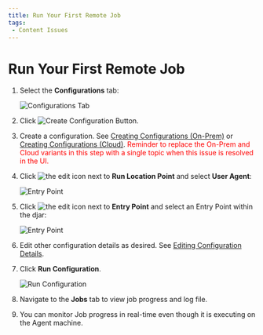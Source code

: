 ```yaml
---
title: Run Your First Remote Job
tags:
 - Content Issues
---
```

# Run Your First Remote Job

1. Select the **Configurations** tab:

   ![Configurations Tab](/img/Configurations-Tab.png)

2. Click ![Create Configuration Button](/img/icons/Create-Configuration-Button.png).
3. Create a configuration. See [Creating Configurations (On-Prem)](../integration-manager/configurations/creating-configurations-on-prem) or [Creating Configurations (Cloud)](../integration-manager/configurations/creating-configurations-cloud). <font color="red">Reminder to replace the On-Prem and Cloud variants in this step with a single topic when this issue is resolved in the UI.</font>
4. Click ![the edit icon](/img/icons/edit-icon.png) next to **Run Location Point** and select **User Agent**:

   ![Entry Point](/img/Configuration-Run-Location-Agent.png)

5. Click ![the edit icon](/img/icons/edit-icon.png) next to **Entry Point** and select an Entry Point within the djar:
   
   ![Entry Point](/img/Entry-Point.png)

6. Edit other configuration details as desired. See [Editing Configuration Details](../integration-manager/configurations/editing-configuration-details).
7. Click **Run&nbsp;Configuration**.

   ![Run Configuration](/img/Configuration-Run2.png)

8. Navigate to the **Jobs** tab to view job progress and log file.
9. You can monitor Job progress in real-time even though it is executing on the Agent machine.